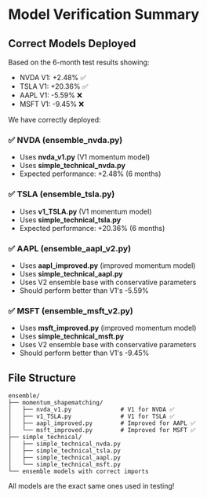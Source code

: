 # Model Verification Summary

## Correct Models Deployed

Based on the 6-month test results showing:
- NVDA V1: +2.48% ✅
- TSLA V1: +20.36% ✅ 
- AAPL V1: -5.59% ❌
- MSFT V1: -9.45% ❌

We have correctly deployed:

### ✅ NVDA (ensemble_nvda.py)
- Uses **nvda_v1.py** (V1 momentum model) 
- Uses **simple_technical_nvda.py**
- Expected performance: +2.48% (6 months)

### ✅ TSLA (ensemble_tsla.py)
- Uses **v1_TSLA.py** (V1 momentum model)
- Uses **simple_technical_tsla.py**
- Expected performance: +20.36% (6 months)

### ✅ AAPL (ensemble_aapl_v2.py)
- Uses **aapl_improved.py** (improved momentum model)
- Uses **simple_technical_aapl.py**
- Uses V2 ensemble base with conservative parameters
- Should perform better than V1's -5.59%

### ✅ MSFT (ensemble_msft_v2.py)
- Uses **msft_improved.py** (improved momentum model)
- Uses **simple_technical_msft.py**
- Uses V2 ensemble base with conservative parameters
- Should perform better than V1's -9.45%

## File Structure
```
ensemble/
├── momentum_shapematching/
│   ├── nvda_v1.py              # V1 for NVDA ✅
│   ├── v1_TSLA.py              # V1 for TSLA ✅
│   ├── aapl_improved.py        # Improved for AAPL ✅
│   └── msft_improved.py        # Improved for MSFT ✅
├── simple_technical/
│   ├── simple_technical_nvda.py
│   ├── simple_technical_tsla.py
│   ├── simple_technical_aapl.py
│   └── simple_technical_msft.py
└── ensemble models with correct imports
```

All models are the exact same ones used in testing!